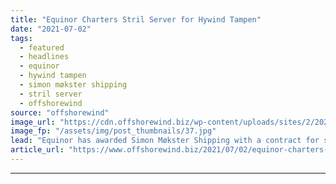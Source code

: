 ```yaml
---
title: "Equinor Charters Stril Server for Hywind Tampen"
date: "2021-07-02"
tags: 
  - featured
  - headlines
  - equinor
  - hywind tampen
  - simon møkster shipping
  - stril server
  - offshorewind
source: "offshorewind"
image_url: "https://cdn.offshorewind.biz/wp-content/uploads/sites/2/2021/07/02151502/Simon-Mokster-Shipping_Stril-Server.jpg"
image_fp: "/assets/img/post_thumbnails/37.jpg"
lead: "Equinor has awarded Simon Møkster Shipping with a contract for service operations vessel (SOV)"
article_url: "https://www.offshorewind.biz/2021/07/02/equinor-charters-stril-server-for-hywind-tampen/"
---
```


---
